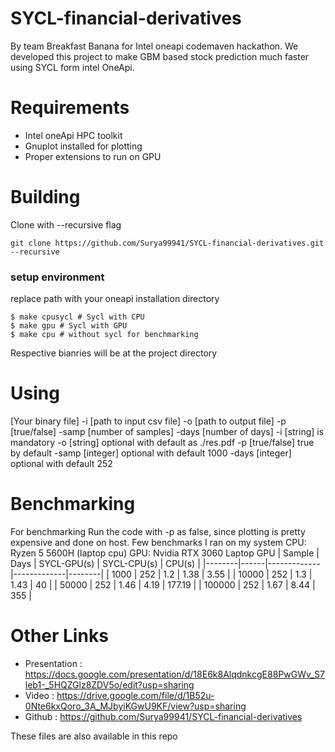# SYCL-financial-derivatives
By team Breakfast Banana for Intel oneapi codemaven hackathon. We developed this project to make GBM based stock prediction much faster using SYCL form intel OneApi.

# Requirements
 - Intel oneApi HPC toolkit
 - Gnuplot installed for plotting
 - Proper extensions to run on GPU
 
# Building
Clone with --recursive flag

```git clone https://github.com/Surya99941/SYCL-financial-derivatives.git --recursive```

### setup environment
replace path with your oneapi installation directory

```$ . /opt/intel/oneapi/setvars.sh --include-intel-llvm
$ make cpusycl # Sycl with CPU
$ make gpu # Sycl with GPU
$ make cpu # without sycl for benchmarking
```

Respective bianries will be at the project directory

# Using
[Your binary file] -i [path to input csv file] -o [path to output file] -p [true/false] -samp [number of samples] -days [number of days]
 -i [string] is mandatory
 -o [string] optional with default as ./res.pdf
 -p [true/false] true by default
 -samp [integer] optional with default 1000
 -days [integer] optional with default 252

# Benchmarking
For benchmarking Run the code with -p as false, since plotting is pretty expensive and done on host.
Few benchmarks I ran on my system
CPU: Ryzen 5 5600H (laptop cpu)
GPU: Nvidia RTX 3060 Laptop GPU
| Sample | Days | SYCL-GPU(s) | SYCL-CPU(s) | CPU(s) |
|--------|------|-------------|-------------|--------|
| 1000   | 252  | 1.2         | 1.38        | 3.55   |
| 10000  | 252  | 1.3         | 1.43        | 40     |
| 50000  | 252  | 1.46        | 4.19        | 177.19 |
| 100000 | 252  | 1.67        | 8.44        | 355    |

# Other Links 
 - Presentation : https://docs.google.com/presentation/d/18E6k8AlqdnkcgE88PwGWv_S7leb1-_5HQZGlz8ZDV5o/edit?usp=sharing
 - Video : https://drive.google.com/file/d/1B52u-0Nte6kxQoro_3A_MJbyiKGwU9KF/view?usp=sharing
 - Github : https://github.com/Surya99941/SYCL-financial-derivatives

These files are also available in this repo
